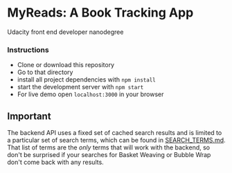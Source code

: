 # MyReads: A Book Tracking App

Udacity front end developer nanodegree

### Instructions

* Clone or download this repository
* Go to that directory
* install all project dependencies with `npm install`
* start the development server with `npm start`
* For live demo open `localhost:3000` in your browser

## Important
The backend API uses a fixed set of cached search results and is limited to a particular set of search terms, which can be found in [SEARCH_TERMS.md](SEARCH_TERMS.md). That list of terms are the _only_ terms that will work with the backend, so don't be surprised if your searches for Basket Weaving or Bubble Wrap don't come back with any results.
